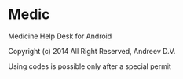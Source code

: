 # Medic
Medicine Help Desk for Android


Copyright (c) 2014 All Right Reserved, Andreev D.V.


Using codes is possible only after a special permit


